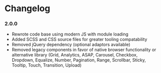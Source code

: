 # Changelog

<!-- -->

### 2.0.0

* Rewrote code base using modern JS with module loading
* Added SCSS and CSS source files for greater tooling compatability
* Removed jQuery dependency (optional adaptors available)
* Removed legacy components in favor of native browser functionality or alternative library (Grid, Analytics, ASAP, Carousel, Checkbox, Dropdown, Equalize, Number, Pagination, Range, Scrollbar, Sticky, Tooltip, Touch, Transition, Upload)